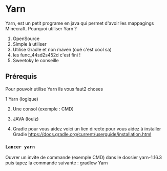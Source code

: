 # Yarn

Yarn, est un petit programe en java qui permet d'avoir les mappagings Minecraft. Pourquoi utiliser Yarn ? 

1) OpenSource
2) Simple à utiliser 
3) Utilise Gradle et non maven (oué c'est cool sa)
4) les func_44sd2s452d c'est fini !
5) Sweetoky le conseille

## Prérequis
Pour pouvoir utilise Yarn ils vous faut2 choses 

1 Yarn (logique)

2) Une consol (exemple : CMD)

3) JAVA (loulz)

4) Gradle pour vous aidez voici un lien directe pour vous aidez à installer Gradle https://docs.gradle.org/current/userguide/installation.html



### `Lancer yarn`

Ouvrer un invite de commande (exemple CMD) dans le dossier yarn-1.16.3 puis tapez la commande suivante : gradlew Yarn